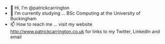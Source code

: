 - 👋 Hi, I’m @patrickcarrington
- 🌱 I’m currently studying ... BSc Computing at the University of Buckingham
- 📫 How to reach me ... visit my website http://www.patrickcarrington.co.uk for links to my Twitter, LinkedIn and email

<!---
patrickcarrington/patrickcarrington is a ✨ special ✨ repository because its `README.md` (this file) appears on your GitHub profile.
You can click the Preview link to take a look at your changes.
--->
